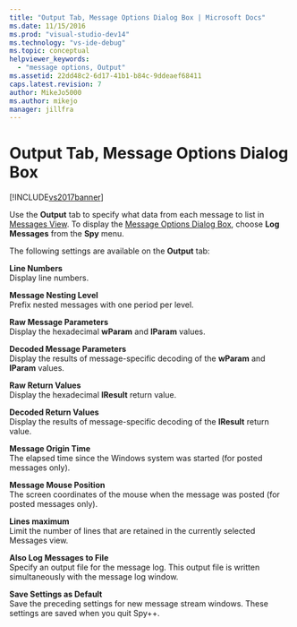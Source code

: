 ```yaml
---
title: "Output Tab, Message Options Dialog Box | Microsoft Docs"
ms.date: 11/15/2016
ms.prod: "visual-studio-dev14"
ms.technology: "vs-ide-debug"
ms.topic: conceptual
helpviewer_keywords: 
  - "message options, Output"
ms.assetid: 22dd48c2-6d17-41b1-b84c-9ddeaef68411
caps.latest.revision: 7
author: MikeJo5000
ms.author: mikejo
manager: jillfra
---
```

# Output Tab, Message Options Dialog Box
[!INCLUDE[vs2017banner](../includes/vs2017banner.md)]

Use the **Output** tab to specify what data from each message to list in [Messages View](../debugger/messages-view.md). To display the [Message Options Dialog Box](../debugger/message-options-dialog-box.md), choose **Log Messages** from the **Spy** menu.  
  
 The following settings are available on the **Output** tab:  
  
 **Line Numbers**  
 Display line numbers.  
  
 **Message Nesting Level**  
 Prefix nested messages with one period per level.  
  
 **Raw Message Parameters**  
 Display the hexadecimal **wParam** and **lParam** values.  
  
 **Decoded Message Parameters**  
 Display the results of message-specific decoding of the **wParam** and **lParam** values.  
  
 **Raw Return Values**  
 Display the hexadecimal **lResult** return value.  
  
 **Decoded Return Values**  
 Display the results of message-specific decoding of the **lResult** return value.  
  
 **Message Origin Time**  
 The elapsed time since the Windows system was started (for posted messages only).  
  
 **Message Mouse Position**  
 The screen coordinates of the mouse when the message was posted (for posted messages only).  
  
 **Lines maximum**  
 Limit the number of lines that are retained in the currently selected Messages view.  
  
 **Also Log Messages to File**  
 Specify an output file for the message log. This output file is written simultaneously with the message log window.  
  
 **Save Settings as Default**  
 Save the preceding settings for new message stream windows. These settings are saved when you quit Spy++.

